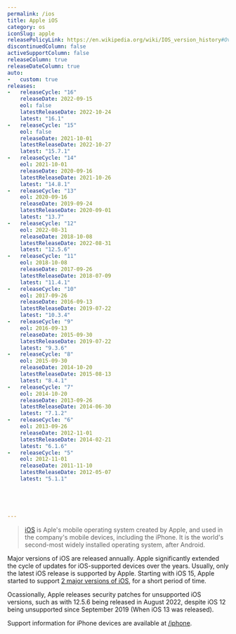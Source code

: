 ```yaml
---
permalink: /ios
title: Apple iOS
category: os
iconSlug: apple
releasePolicyLink: https://en.wikipedia.org/wiki/IOS_version_history#Overview
discontinuedColumn: false
activeSupportColumn: false
releaseColumn: true
releaseDateColumn: true
auto:
-   custom: true
releases:
-   releaseCycle: "16"
    releaseDate: 2022-09-15
    eol: false
    latestReleaseDate: 2022-10-24
    latest: "16.1"
-   releaseCycle: "15"
    eol: false
    releaseDate: 2021-10-01
    latestReleaseDate: 2022-10-27
    latest: "15.7.1"
-   releaseCycle: "14"
    eol: 2021-10-01
    releaseDate: 2020-09-16
    latestReleaseDate: 2021-10-26
    latest: "14.8.1"
-   releaseCycle: "13"
    eol: 2020-09-16
    releaseDate: 2019-09-24
    latestReleaseDate: 2020-09-01
    latest: "13.7"
-   releaseCycle: "12"
    eol: 2022-08-31
    releaseDate: 2018-10-08
    latestReleaseDate: 2022-08-31
    latest: "12.5.6"
-   releaseCycle: "11"
    eol: 2018-10-08
    releaseDate: 2017-09-26
    latestReleaseDate: 2018-07-09
    latest: "11.4.1"
-   releaseCycle: "10"
    eol: 2017-09-26
    releaseDate: 2016-09-13
    latestReleaseDate: 2019-07-22
    latest: "10.3.4"
-   releaseCycle: "9"
    eol: 2016-09-13
    releaseDate: 2015-09-30
    latestReleaseDate: 2019-07-22
    latest: "9.3.6"
-   releaseCycle: "8"
    eol: 2015-09-30
    releaseDate: 2014-10-20
    latestReleaseDate: 2015-08-13
    latest: "8.4.1"
-   releaseCycle: "7"
    eol: 2014-10-20
    releaseDate: 2013-09-26
    latestReleaseDate: 2014-06-30
    latest: "7.1.2"
-   releaseCycle: "6"
    eol: 2013-09-26
    releaseDate: 2012-11-01
    latestReleaseDate: 2014-02-21
    latest: "6.1.6"
-   releaseCycle: "5"
    eol: 2012-11-01
    releaseDate: 2011-11-10
    latestReleaseDate: 2012-05-07
    latest: "5.1.1"





---
```


> [iOS](https://www.apple.com/ios/) is Aple's mobile operating system created by Apple, and used in the company's mobile devices, including the iPhone. It is the world's second-most widely installed operating system, after Android.

Major versions of iOS are released annually. Apple significantly extended the cycle of updates for iOS-supported devices over the years. Usually, only the latest iOS release is supported by Apple. Starting with iOS 15, Apple started to support [2 major versions of iOS](https://www.zdnet.com/article/still-running-ios-14-on-your-iphone-apple-brings-support-to-an-end/), for a short period of time.

Ocassionally, Apple releases security patches for unsupported iOS versions, such as with 12.5.6 being released in August 2022, despite iOS 12 being unsupported since September 2019 (When iOS 13 was released).

Support information for iPhone devices are available at [/iphone](/iphone).
